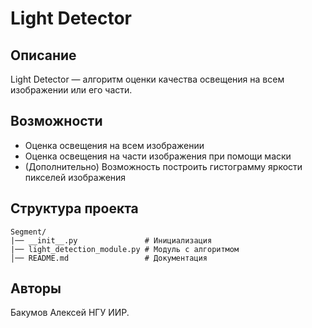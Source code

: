 # Light Detector

## Описание
Light Detector — алгоритм оценки качества освещения на всем изображении или его части.

## Возможности
- Оценка освещения на всем изображении
- Оценка освещения на части изображения при помощи маски
- (Дополнительно) Возможность построить гистограмму яркости пикселей изображения

## Структура проекта
```
Segment/
|── __init__.py               # Инициализация
|── light_detection_module.py # Модуль с алгоритмом   
│── README.md                 # Документация
```

## Авторы
Бакумов Алексей НГУ ИИР.
